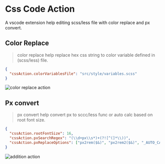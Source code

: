 # Css Code Action

A vscode extension help editing scss/less file with color replace and px convert.

## Color Replace

> color replace help replace hex css string to color variable defined in (scss/less) file.

```json
{
  "cssAction.colorVariablesFile": "src/style/variables.scss"
}
```

![color replace action](https://tva1.sinaimg.cn/large/0081Kckwly1gld7ygo47aj319h0u07b3.jpg)

## Px convert

> px convert help convert px to sccc/less func or auto calc based on root font size. 

```json
{
  "cssAction.rootFontSize": 16,
  "cssAction.pxSearchRegex": "(\\d+px\\s*)+(?![^(]*\\))",
  "cssAction.pxReplaceOptions": ["px2rem($&)", "px2rem2($&)", "_AUTO_CALC_"]
}
```

![addition action](https://tva1.sinaimg.cn/large/0081Kckwly1gldfsn0l21j317w0u0wjn.jpg)